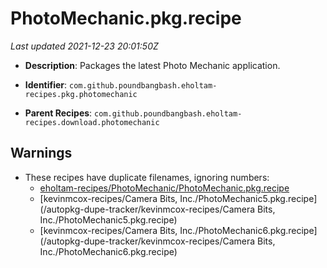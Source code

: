 # PhotoMechanic.pkg.recipe

_Last updated 2021-12-23 20:01:50Z_

- **Description**: Packages the latest Photo Mechanic application.

- **Identifier**: `com.github.poundbangbash.eholtam-recipes.pkg.photomechanic`

- **Parent Recipes**: `com.github.poundbangbash.eholtam-recipes.download.photomechanic`


## Warnings

- These recipes have duplicate filenames, ignoring numbers:
    - [eholtam-recipes/PhotoMechanic/PhotoMechanic.pkg.recipe](/autopkg-dupe-tracker/eholtam-recipes/PhotoMechanic/PhotoMechanic.pkg.recipe)
    - [kevinmcox-recipes/Camera Bits, Inc./PhotoMechanic5.pkg.recipe](/autopkg-dupe-tracker/kevinmcox-recipes/Camera Bits, Inc./PhotoMechanic5.pkg.recipe)
    - [kevinmcox-recipes/Camera Bits, Inc./PhotoMechanic6.pkg.recipe](/autopkg-dupe-tracker/kevinmcox-recipes/Camera Bits, Inc./PhotoMechanic6.pkg.recipe)